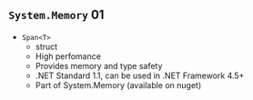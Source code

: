 ## `System.Memory` 01

*   `Span<T>`
    *   struct
    *   High perfomance
    *   Provides memory and type safety
    *   .NET Standard 1.1, can be used in .NET Framework 4.5+
    *   Part of System.Memory (available on nuget)
